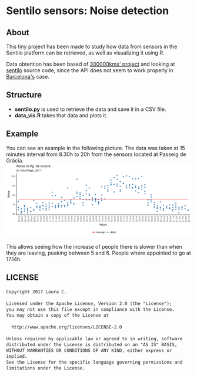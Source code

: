 # Sentilo sensors: Noise detection

## About

This tiny project has been made to study how data from sensors in the Sentilo platform can be retrieved, as well as visualizing it using R.

Data obtention has been based of [300000kms' project](https://github.com/300000kms/sentilo) and looking at [sentilo](https://github.com/sentilo/sentilo) source code, since the API does not seem to work properly in [Barcelona's](http://connecta.bcn.cat/) case.


## Structure
* __sentilo.py__ is used to retrieve the data and save it in a CSV file.
* __data\_vis.R__ takes that data and plots it.


## Example

You can see an example in the following picture.
The data was taken at 15 minutes interval from 8.30h to 20h from the sensors located at Passeig de Gràcia.
![](/examples/noise.png)

This allows seeing how the increase of people there is slower than when they are leaving, peaking between 5 and 6. People where appointed to go at 17.14h.

## LICENSE
```
Copyright 2017 Laura C.

Licensed under the Apache License, Version 2.0 (the "License");
you may not use this file except in compliance with the License.
You may obtain a copy of the License at

  http://www.apache.org/licenses/LICENSE-2.0

Unless required by applicable law or agreed to in writing, software
distributed under the License is distributed on an "AS IS" BASIS,
WITHOUT WARRANTIES OR CONDITIONS OF ANY KIND, either express or implied.
See the License for the specific language governing permissions and
limitations under the License.
```
